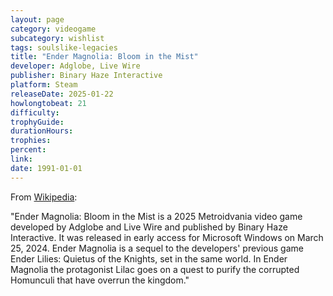```yaml
---
layout: page
category: videogame
subcategory: wishlist
tags: soulslike-legacies
title: "Ender Magnolia: Bloom in the Mist"
developer: Adglobe, Live Wire
publisher: Binary Haze Interactive
platform: Steam
releaseDate: 2025-01-22
howlongtobeat: 21
difficulty:
trophyGuide:
durationHours:
trophies:
percent:
link:
date: 1991-01-01
---
```


From [Wikipedia](https://en.wikipedia.org/wiki/Ender_Magnolia:_Bloom_in_the_Mist):

"Ender Magnolia: Bloom in the Mist is a 2025 Metroidvania video game developed by Adglobe and Live Wire and published by Binary Haze Interactive. It was released in early access for Microsoft Windows on March 25, 2024. Ender Magnolia is a sequel to the developers' previous game Ender Lilies: Quietus of the Knights, set in the same world. In Ender Magnolia the protagonist Lilac goes on a quest to purify the corrupted Homunculi that have overrun the kingdom."
